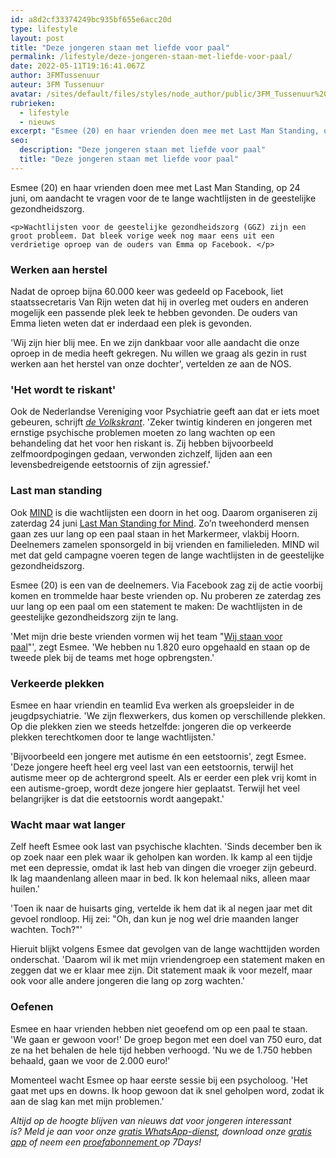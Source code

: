 ```yaml
---
id: a8d2cf33374249bc935bf655e6acc20d
type: lifestyle
layout: post
title: "Deze jongeren staan met liefde voor paal"
permalink: /lifestyle/deze-jongeren-staan-met-liefde-voor-paal/
date: 2022-05-11T19:16:41.067Z
author: 3FMTussenuur
auteur: 3FM Tussenuur
avatar: /sites/default/files/styles/node_author/public/3FM_Tussenuur%20voor%20innsta.png?itok=1kmJm_ZP
rubrieken:
  - lifestyle
  - nieuws
excerpt: "Esmee (20) en haar vrienden doen mee met Last Man Standing, op 24 juni, om aandacht te vragen voor de te lange wachtlijsten in de geestelijke gezondheidszorg.    "
seo:
  description: "Deze jongeren staan met liefde voor paal"
  title: "Deze jongeren staan met liefde voor paal"
---
```

Esmee (20) en haar vrienden doen mee met Last Man Standing, op 24 juni, om aandacht te vragen voor de te lange wachtlijsten in de geestelijke gezondheidszorg.    

    <p>Wachtlijsten voor de geestelijke gezondheidszorg (GGZ) zijn een groot probleem. Dat bleek vorige week nog maar eens uit een verdrietige oproep van de ouders van Emma op Facebook. </p>
<h3><strong>Werken aan herstel</strong></h3>
<p>Nadat de oproep bijna 60.000 keer was gedeeld op Facebook, liet staatssecretaris Van Rijn weten dat hij in overleg met ouders en anderen mogelijk een passende plek leek te hebben gevonden. De ouders van Emma lieten weten dat er inderdaad een plek is gevonden.</p>
<p>'Wij zijn hier blij mee. En we zijn dankbaar voor alle aandacht die onze oproep in de media heeft gekregen. Nu willen we graag als gezin in rust werken aan het herstel van onze dochter', vertelden ze aan de NOS.</p>
<h3>'Het wordt te riskant'</h3>
<p>Ook de Nederlandse Vereniging voor Psychiatrie geeft aan dat er iets moet gebeuren, schrijft <em><a href="http://www.volkskrant.nl/wetenschap/psychiaters-hulp-aan-suicidale-kinderen-schiet-tekort~a4501823/" target="_blank">de Volkskrant</a></em>. 'Zeker twintig kinderen en jongeren met ernstige psychische problemen moeten zo lang wachten op een behandeling dat het voor hen riskant is. Zij hebben bijvoorbeeld zelfmoordpogingen gedaan, verwonden zichzelf, lijden aan een levensbedreigende eetstoornis of zijn agressief.'</p>
<h3>Last man standing</h3>
<p>Ook <a href="http://mindyoung.nl/" target="_blank">MIND</a> is die wachtlijsten een doorn in het oog. Daarom organiseren zij zaterdag 24 juni <a href="https://www.doemeemetmind.nl/project/last-man-standing" target="_blank">Last Man Standing for Mind</a>. Zo’n tweehonderd mensen gaan zes uur lang op een paal staan in het Markermeer, vlakbij Hoorn. Deelnemers zamelen sponsorgeld in bij vrienden en familieleden. MIND wil met dat geld campagne voeren tegen de lange wachtlijsten in de geestelijke gezondheidszorg.</p>
<p>Esmee (20) is een van de deelnemers. Via Facebook zag zij de actie voorbij komen en trommelde haar beste vrienden op. Nu proberen ze zaterdag zes uur lang op een paal om een statement te maken: De wachtlijsten in de geestelijke gezondheidszorg zijn te lang.</p>
<p>'Met mijn drie beste vrienden vormen wij het team "<a href="https://www.doemeemetmind.nl/team/wij-staan-voor-paal" target="_blank">Wij staan voor paal</a>"', zegt Esmee. 'We hebben nu 1.820 euro opgehaald en staan op de tweede plek bij de teams met hoge opbrengsten.'</p>
<h3>Verkeerde plekken</h3>
<p>Esmee en haar vriendin en teamlid Eva werken als groepsleider in de jeugdpsychiatrie. 'We zijn flexwerkers, dus komen op verschillende plekken. Op die plekken zien we steeds hetzelfde: jongeren die op verkeerde plekken terechtkomen door te lange wachtlijsten.'</p>
<p>'Bijvoorbeeld een jongere met autisme én een eetstoornis', zegt Esmee. 'Deze jongere heeft heel erg veel last van een eetstoornis, terwijl het autisme meer op de achtergrond speelt. Als er eerder een plek vrij komt in een autisme-groep, wordt deze jongere hier geplaatst. Terwijl het veel belangrijker is dat die eetstoornis wordt aangepakt.'</p>
<h3>Wacht maar wat langer</h3>
<p>Zelf heeft Esmee ook last van psychische klachten. 'Sinds december ben ik op zoek naar een plek waar ik geholpen kan worden. Ik kamp al een tijdje met een depressie, omdat ik last heb van dingen die vroeger zijn gebeurd. Ik lag maandenlang alleen maar in bed. Ik kon helemaal niks, alleen maar huilen.'</p>
<p>'Toen ik naar de huisarts ging, vertelde ik hem dat ik al negen jaar met dit gevoel rondloop. Hij zei: "Oh, dan kun je nog wel drie maanden langer wachten. Toch?"'</p>
<p>Hieruit blijkt volgens Esmee dat gevolgen van de lange wachttijden worden onderschat. 'Daarom wil ik met mijn vriendengroep een statement maken en zeggen dat we er klaar mee zijn. Dit statement maak ik voor mezelf, maar ook voor alle andere jongeren die lang op zorg wachten.'</p>
<h3>Oefenen</h3>
<p>Esmee en haar vrienden hebben niet geoefend om op een paal te staan. 'We gaan er gewoon voor!' De groep begon met een doel van 750 euro, dat ze na het behalen de hele tijd hebben verhoogd. 'Nu we de 1.750 hebben behaald, gaan we voor de 2.000 euro!'</p>
<p>Momenteel wacht Esmee op haar eerste sessie bij een psycholoog. 'Het gaat met ups en downs. Ik hoop gewoon dat ik snel geholpen word, zodat ik aan de slag kan met mijn problemen.'</p>
<p><em>Altijd op de hoogte blijven van nieuws dat voor jongeren interessant is? Meld je aan voor onze </em><em><a href="/whatsapp">gratis WhatsApp-dienst</a>, </em><em>download onze</em><em> </em><a href="/app"><em>gratis app</em></a><em> of neem een </em><a href="https://abonneren.sevendays.nl/abonneren/abonnementen/ae/artikel"><em>proefabonnement </em></a><em>op 7Days!</em></p>  
